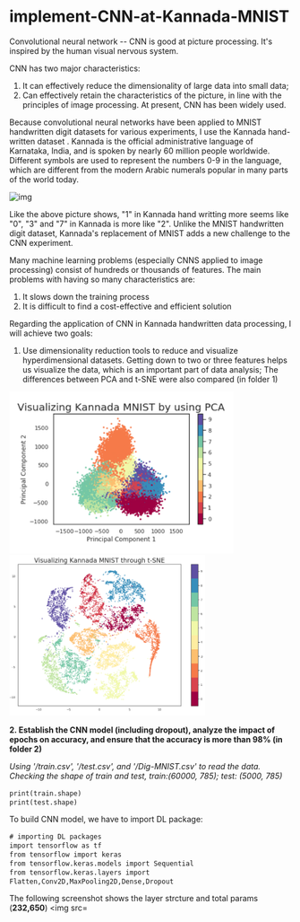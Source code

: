 # implement-CNN-at-Kannada-MNIST

Convolutional neural network -- CNN is good at picture processing. It's inspired by the human visual nervous system.

CNN has two major characteristics:
1. It can effectively reduce the dimensionality of large data into small data;
2. Can effectively retain the characteristics of the picture, in line with the principles of image processing. At present, CNN has been widely used.

Because convolutional neural networks have been applied to MNIST handwritten digit datasets for various experiments, I use the Kannada hand-written dataset . Kannada is the official administrative language of Karnataka, India, and is spoken by nearly 60 million people worldwide. Different symbols are used to represent the numbers 0-9 in the language, which are different from the modern Arabic numerals popular in many parts of the world today.

![img](https://pic1.zhimg.com/v2-2ea3b454dacb13f077d497daa54fb550_720w.jpg?source=172ae18b)

Like the above picture shows, "1" in Kannada hand writting more seems like "0", "3" and "7" in Kannada is more like "2". Unlike the MNIST handwritten digit dataset, Kannada's replacement of MNIST adds a new challenge to the CNN experiment.


Many machine learning problems (especially CNNS applied to image processing) consist of hundreds or thousands of features. 
The main problems with having so many characteristics are:

1. It slows down the training process
2. It is difficult to find a cost-effective and efficient solution


Regarding the application of CNN in Kannada handwritten data processing, I will achieve two goals:

1. Use dimensionality reduction tools to reduce and visualize hyperdimensional datasets. Getting down to two or three features helps us visualize the data, which is an important part of data analysis; The differences between PCA and t-SNE were also compared (in folder 1)

<img src="https://github.com/manzitlo/IMPLEMENT-CNN-at-Kannada-MNIST/blob/main/Visualization%20by%20using%20PCA.png" width="400px"/>   <img src="https://github.com/manzitlo/IMPLEMENT-CNN-at-Kannada-MNIST/blob/main/using%20t-SNE%20to%20visualize.png" width="350px"/>

**2. Establish the CNN model (including dropout), analyze the impact of epochs on accuracy, and ensure that the accuracy is more than 98% (in folder 2)**

*Using '/train.csv', '/test.csv', and '/Dig-MNIST.csv' to read the data. Checking the shape of train and test, train:(60000, 785); test: (5000, 785)*

    print(train.shape)
    print(test.shape)
    
To build CNN model, we have to import DL package:

    # importing DL packages
    import tensorflow as tf
    from tensorflow import keras
    from tensorflow.keras.models import Sequential
    from tensorflow.keras.layers import Flatten,Conv2D,MaxPooling2D,Dense,Dropout

The following screenshot shows the layer strcture and total params (**232,650**)
<img src=
